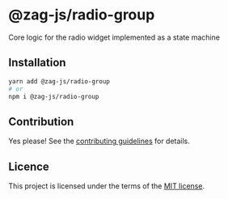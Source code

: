 # @zag-js/radio-group

Core logic for the radio widget implemented as a state machine

## Installation

```sh
yarn add @zag-js/radio-group
# or
npm i @zag-js/radio-group
```

## Contribution

Yes please! See the [contributing guidelines](https://github.com/chakra-ui/zag/blob/main/CONTRIBUTING.md) for details.

## Licence

This project is licensed under the terms of the [MIT license](https://github.com/chakra-ui/zag/blob/main/LICENSE).
